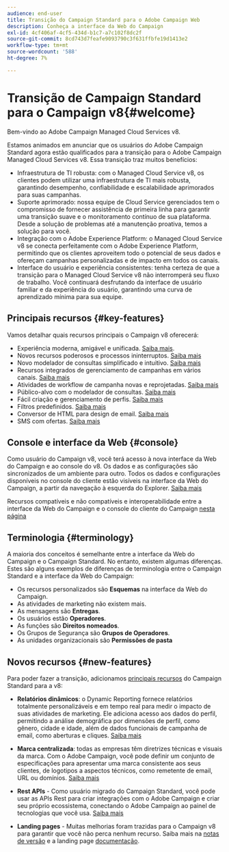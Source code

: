 ```yaml
---
audience: end-user
title: Transição do Campaign Standard para o Adobe Campaign Web
description: Conheça a interface da Web do Campaign
exl-id: 4cf406af-4cf5-434d-b1c7-a7c102f8dc2f
source-git-commit: 8cd743d7feafe9093790c3f631ffbfe19d1413e2
workflow-type: tm+mt
source-wordcount: '588'
ht-degree: 7%

---
```


# Transição de Campaign Standard para o Campaign v8{#welcome}

<!--
We are thrilled to annonce that you, as a Campaign Standard user, can now benefit from the new version of Adobe Campaign Web User Interface. The migration is seemless and will allow you to use all the intuitive features designed to simplify the creation of personalized cross-channel campaigns. Campaign Web User Interface also brings a connected canvas with Adobe Experience Platform for a unified experience.
-->

Bem-vindo ao Adobe Campaign Managed Cloud Services v8.

Estamos animados em anunciar que os usuários do Adobe Campaign Standard agora estão qualificados para a transição para o Adobe Campaign Managed Cloud Services v8. Essa transição traz muitos benefícios:

* Infraestrutura de TI robusta: com o Managed Cloud Service v8, os clientes podem utilizar uma infraestrutura de TI mais robusta, garantindo desempenho, confiabilidade e escalabilidade aprimorados para suas campanhas.
* Suporte aprimorado: nossa equipe de Cloud Service gerenciados tem o compromisso de fornecer assistência de primeira linha para garantir uma transição suave e o monitoramento contínuo de sua plataforma. Desde a solução de problemas até a manutenção proativa, temos a solução para você.
* Integração com o Adobe Experience Platform: o Managed Cloud Service v8 se conecta perfeitamente com o Adobe Experience Platform, permitindo que os clientes aproveitem todo o potencial de seus dados e ofereçam campanhas personalizadas e de impacto em todos os canais.
* Interface do usuário e experiência consistentes: tenha certeza de que a transição para o Managed Cloud Service v8 não interromperá seu fluxo de trabalho. Você continuará desfrutando da interface de usuário familiar e da experiência do usuário, garantindo uma curva de aprendizado mínima para sua equipe.

<!--
As a Campaign Standard user, we now offer you a way to migrate to Adobe Campaign v8. You will benefit from both the new Campaign Web interface and the v8 console.
-->

## Principais recursos {#key-features}

Vamos detalhar quais recursos principais o Campaign v8 oferecerá:

* Experiência moderna, amigável e unificada. [Saiba mais](../get-started/connect-to-campaign.md).
* Novos recursos poderosos e processos ininterruptos. [Saiba mais](../get-started/user-interface.md)
* Novo modelador de consultas simplificado e intuitivo. [Saiba mais](../query/query-modeler-overview.md)
* Recursos integrados de gerenciamento de campanhas em vários canais. [Saiba mais](../msg/gs-messages.md)
* Atividades de workflow de campanha novas e reprojetadas. [Saiba mais](../workflows/gs-workflows.md)
* Público-alvo com o modelador de consultas. [Saiba mais](../query/query-modeler-overview.md)
* Fácil criação e gerenciamento de perfis. [Saiba mais](../audience/about-recipients.md)
* Filtros predefinidos. [Saiba mais](../get-started/predefined-filters.md)
* Conversor de HTML para design de email. [Saiba mais](../email/existing-content.md)
* SMS com ofertas. [Saiba mais](../msg/offers.md)

## Console e interface da Web {#console}

Como usuário do Campaign v8, você terá acesso à nova interface da Web do Campaign e ao console do v8. Os dados e as configurações são sincronizados de um ambiente para outro. Todos os dados e configurações disponíveis no console do cliente estão visíveis na interface da Web do Campaign, a partir da navegação à esquerda do Explorer. [Saiba mais](../get-started/user-interface.md#user-interface-explorer)

Recursos compatíveis e não compatíveis e interoperabilidade entre a interface da Web do Campaign e o console do cliente do Campaign [nesta página](../get-started/capability-matrix.md)

## Terminologia {#terminology}

A maioria dos conceitos é semelhante entre a interface da Web do Campaign e o Campaign Standard. No entanto, existem algumas diferenças. Estes são alguns exemplos de diferenças de terminologia entre o Campaign Standard e a interface da Web do Campaign:

<!--
* Profiles are **Recipients** in the console. [Learn more](../audience/gs-audiences-recipients.md).
* Test profiles are **Seed addresses**. [Learn more](../preview-test/test-deliveries.md).
* The delivery preparation is the **Delivery analysis**. [Learn more](../monitor/prepare-send.md).
* Audiences are **Lists**. [Learn more](../audience/gs-audiences-recipients.md).
-->

* Os recursos personalizados são **Esquemas** na interface da Web do Campaign.
* As atividades de marketing não existem mais.
* As mensagens são **Entregas**.
* Os usuários estão **Operadores**.
* As funções são **Direitos nomeados**.
* Os Grupos de Segurança são **Grupos de Operadores**.
* As unidades organizacionais são **Permissões de pasta**

## Novos recursos {#new-features}

Para poder fazer a transição, adicionamos [principais recursos](https://experienceleague.adobe.com/docs/experience-cloud/campaign/campaign-standard-migration-home.html) do Campaign Standard para a v8:

* **Relatórios dinâmicos**: o Dynamic Reporting fornece relatórios totalmente personalizáveis e em tempo real para medir o impacto de suas atividades de marketing. Ele adiciona acesso aos dados do perfil, permitindo a análise demográfica por dimensões de perfil, como gênero, cidade e idade, além de dados funcionais de campanha de email, como aberturas e cliques. [Saiba mais](https://experienceleague.adobe.com/docs/experience-cloud/campaign/reporting/get-started-reporting.html)

* **Marca centralizada**: todas as empresas têm diretrizes técnicas e visuais da marca. Com o Adobe Campaign, você pode definir um conjunto de especificações para apresentar uma marca consistente aos seus clientes, de logotipos a aspectos técnicos, como remetente de email, URL ou domínios. [Saiba mais](https://experienceleague.adobe.com/docs/experience-cloud/campaign/branding/branding-gs.html)

* **Rest APIs** - Como usuário migrado do Campaign Standard, você pode usar as APIs Rest para criar integrações com o Adobe Campaign e criar seu próprio ecossistema, conectando o Adobe Campaign ao painel de tecnologias que você usa. [Saiba mais](https://experienceleague.adobe.com/docs/experience-cloud/campaign/apis/get-started-apis.html)

* **Landing pages** - Muitas melhorias foram trazidas para o Campaign v8 para garantir que você não perca nenhum recurso. Saiba mais na [notas de versão](../rn/release-notes.md#new-24-4) e a landing page [documentação](../landing-pages/get-started-lp.md).

<!--
* Delivery Alerting: In addition to viewing notifications directly in Campaign, Adobe Campaign also provides an email alerting system to trigger email alerts to users or external stakeholders of important system activities. Create, manage, and receive customizable alerts and dashboards to keep track of delivery successes or failures. Adobe Campaign Delivery Alerting boosts efficiency by keeping all involved Adobe Campaign users in a company automatically informed about the delivery execution status, via email and dashboard. 

* Landing Pages: Landing pages are web forms that can be used to capture information on your audiences, offer subscriptions to a service, display data and grow your database. Landing pages can also be used for acquiring or updating existing profiles, and to set up a double opt-in mechanism, allowing you to to protect the platform from wrong or invalid email addresses, or spambots. [Learn more](../landing-pages/get-started-lp.md)
-->
